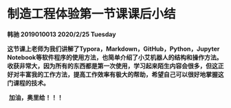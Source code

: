 # 制造工程体验第一节课课后小结

**韩驰     2019010013    2020/2/25    Tuesday**

​       **这节课上老师为我们讲解了Typora，Markdown，GitHub，Python，Jupyter Notebook等软件程序的使用方法，也简单介绍了小艾机器人的结构和操作方法。收获非常大，因为所有的东西都是第一次使用，学习起来陌生内容会很多，但这正好对丰富我的工作方法，提高工作效率有极大的帮助，希望自己可以很好地掌握这门课程的技术。**

​       **加油，奥里给！！！**





